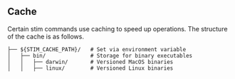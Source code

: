 ## Cache
Certain stim commands use caching to speed up operations.  The structure of the cache is as follows.
```
├── ${STIM_CACHE_PATH}/   # Set via environment variable
│   ├── bin/              # Storage for binary executables
│   │   ├── darwin/       # Versioned MacOS binaries
│   │   ├── linux/        # Versioned Linux binaries
```
